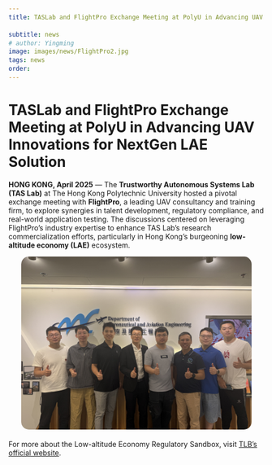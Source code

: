 ```yaml
---
title: TASLab and FlightPro Exchange Meeting at PolyU in Advancing UAV Innovations for NextGen LAE Solution

subtitle: news
# author: Yingming
image: images/news/FlightPro2.jpg
tags: news
order: 
---
```


# TASLab and FlightPro Exchange Meeting at PolyU in Advancing UAV Innovations for NextGen LAE Solution

**HONG KONG, April 2025** — The **Trustworthy Autonomous Systems Lab (TAS Lab)** at The Hong Kong Polytechnic University hosted a pivotal exchange meeting with **FlightPro**, a leading UAV consultancy and training firm, to explore synergies in talent development, regulatory compliance, and real-world application testing. The discussions centered on leveraging FlightPro’s industry expertise to enhance TAS Lab’s research commercialization efforts, particularly in Hong Kong’s burgeoning **low-altitude economy (LAE)** ecosystem.




<div style="text-align: center; margin-bottom: 20px; display: flex; justify-content: center; gap: 20px;">
  <img src="https://github.com/PolyU-TASLAB/polyu-taslab.github.io/raw/main/images/news/FlightPro.jpg" alt="Banner" 
       style="width: 90%; height: auto; object-fit: cover; border-radius: 15px;">
</div>



For more about the Low-altitude Economy Regulatory Sandbox, visit [TLB’s official website](https://www.tlb.gov.hk/eng/highlights/transport/low-altitude.html).
